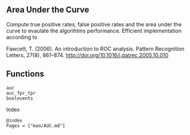 ## Area Under the Curve

Compute true positive rates, false positive rates and the area under the curve to evaulate the algorihtms performance.
Efficient implementation according to

Fawcett, T. (2006). An introduction to ROC analysis. Pattern Recognition Letters, 27(8), 861–874. http://doi.org/10.1016/j.patrec.2005.10.010

## Functions

```@docs
auc
auc_fpr_tpr
boolevents
```

Index

```
@index
Pages = ["man/AUC.md"]
```